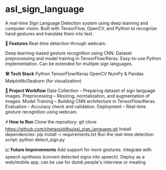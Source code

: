 # asl_sign_language
A real-time Sign Language Detection system using deep learning and computer vision. Built with TensorFlow, OpenCV, and Python to recognize hand gestures and translate them into text.

**🚀 Features**
Real-time detection through webcam.

Deep learning-based gesture recognition using CNN.
Dataset preprocessing and model training in TensorFlow/Keras.
Easy-to-use Python implementation.
Can be extended for multiple sign languages.

**🛠️ Tech Stack**
Python
TensorFlow/Keras
OpenCV
NumPy & Pandas
Matplotlib/Seaborn (for visualization)

**📂 Project Workflow**
Data Collection – Preparing dataset of sign language images.
Preprocessing – Resizing, normalization, and augmentation of images.
Model Training – Building CNN architecture in TensorFlow/Keras.
Evaluation – Accuracy check and validation.
Deployment – Real-time gesture recognition using webcam.

**⚡ How to Run**
Clone the repository:
git clone https://github.com/chetassiddhu/asl_sign_language.git
Install dependencies:
pip install -r requirements.txt
Run the real-time detection script:
python detect_sign.py

**📈 Future Improvements**
Add support for more gestures.
Integrate with speech synthesis (convert detected signs into speech).
Deploy as a web/mobile app.
can be use for dumb people's interview or meating 
